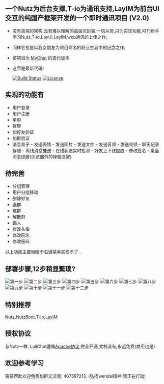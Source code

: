 ## 一个Nutz为后台支撑,T-io为通讯支持,LayIM为前台UI交互的纯国产框架开发的一个即时通讯项目 (V2.0)
- 没有高端的架构,没有难以理解的高层次封装,一切从简,只为实现功能,可乃新手学习Nutz,T-io,LayUI,LayIM,web通讯的上佳之作;
- 同样它也是以我女朋友为项目命名的职业生涯中的纪念之作;
- 该项目为 [MyChat](https://github.com/TopCoderMyDream/MyChat "MyChat") 的迭代版本
- 这里是最新代码!
  
  [![Build Status](https://api.travis-ci.org/TopCoderMyDream/LuliChat.png?branch=master)](https://travis-ci.org/TopCoderMyDream/LuliChat)
  [![License](https://img.shields.io/badge/license-Apache%202-4EB1BA.svg)](https://www.apache.org/licenses/LICENSE-2.0.html)
  
##  实现的功能有
- 用户登录
- 用户注册
- 单聊
- 群聊
- 加好友验证
- 加群验证
- 消息盒子
                   - 发送表情
                   - 发送图片
                   - 发送文件
                   - 发送音频
                   - 发送视频
                   - 聊天记录存储
                   - 离线消息推送
                   - 在线状态实时检测
                   - 好友上下线提醒
                   - 修改签名
                   - 桌面消息提醒(浏览器外的弹窗提醒)
## 待完善
- 分组管理
- 用户分组移动
- 删除好友
- 退群
- 建群
- 解散群
- 踢人
- 修改头像
- 修改网名
- 修改密码

以上功能主要局限于右键菜单实现不了...
## 部署步骤,12步稍显繁琐?
![第一步](guide/1.png)
![第二步](guide/2.png)
![第三步](guide/3.png)
![第四步](guide/4.png)
![第五步](guide/5.png)
![第六步](guide/6.png)
![第七步](guide/7.png)
![第八步](guide/8.png)
![第九步](guide/9.png)
![第十步](guide/9.1.png)
![第十一步](guide/10.png)
![第十二步](guide/12.png)

## 特别推荐
   [Nutz](http://nutzam.com/ "Nutz"),[NutzBoot](https://nutz.io/ "NB"),[T-io](https://www.oschina.net/p/t-io "T-io"),[LayIM](http://layim.layui.com)
   
## 授权协议
与Nutz一样, LuliChat遵循[Apache协议](LICENSE),完全开源,文档没有,永远免费(商用也是)

## 欢迎参考学习
需要帮助欢迎免费加群交流哦: 467597213. (弘扬wendal精神,我正在行动)